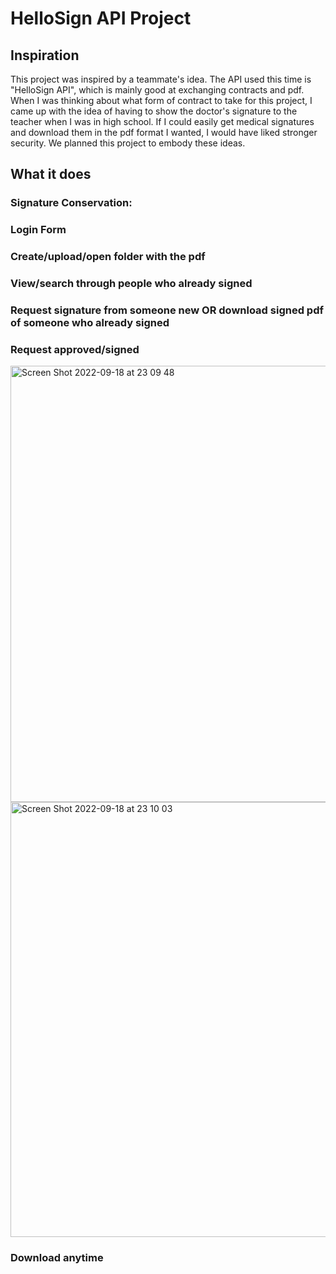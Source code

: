 # HelloSign API Project

## Inspiration

This project was inspired by a teammate's idea. The API used this time is "HelloSign API", which is mainly good at exchanging contracts and pdf. When I was thinking about what form of contract to take for this project, I came up with the idea of having to show the doctor's signature to the teacher when I was in high school. If I could easily get medical signatures and download them in the pdf format I wanted, I would have liked stronger security. We planned this project to embody these ideas.

## What it does
### Signature Conservation:

### Login Form

### Create/upload/open folder with the pdf

### View/search through people who already signed

### Request signature from someone new OR download signed pdf of someone who already signed

### Request approved/signed
<img width="698" alt="Screen Shot 2022-09-18 at 23 09 48" src="https://user-images.githubusercontent.com/103382369/190958573-b986d39b-9b2e-46ee-b9db-7a77135b5a73.png">
<img width="696" alt="Screen Shot 2022-09-18 at 23 10 03" src="https://user-images.githubusercontent.com/103382369/190958577-74e267ed-3a93-473c-a922-10c5458d7650.png">



### Download anytime
